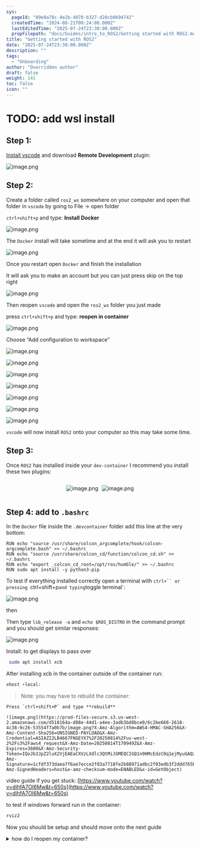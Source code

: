```yaml
---
sys:
  pageId: "89e0a78c-4e2b-4070-b327-d28cb0694742"
  createdTime: "2024-08-21T00:24:00.000Z"
  lastEditedTime: "2025-07-24T23:30:00.000Z"
  propFilepath: "docs/Guides/intro_to_ROS2/Getting started with ROS2.md"
title: "Getting started with ROS2"
date: "2025-07-24T23:30:00.000Z"
description: ""
tags:
  - "Onboarding"
author: "Overridden author"
draft: false
weight: 141
toc: false
icon: ""
---
```


# TODO: add wsl install

## Step 1:

[Install vscode](https://code.visualstudio.com/download) and download **Remote Development** plugin:

![image.png](https://prod-files-secure.s3.us-west-2.amazonaws.com/d518164a-d88e-44d1-a4ee-3adb3bd8bce0/efb52993-1881-4a40-b95e-6f020334f022/image.png?X-Amz-Algorithm=AWS4-HMAC-SHA256&X-Amz-Content-Sha256=UNSIGNED-PAYLOAD&X-Amz-Credential=ASIAZI2LB46636DPSINT%2F20250814%2Fus-west-2%2Fs3%2Faws4_request&X-Amz-Date=20250814T170940Z&X-Amz-Expires=3600&X-Amz-Security-Token=IQoJb3JpZ2luX2VjEAEaCXVzLXdlc3QtMiJIMEYCIQD2nXuiQbYp%2BZiE0Slwt1cFZQX6LRGinclvbAK6DakCOQIhAL%2BNLfuaEXXFPe%2F5k5YEc6WCYh%2B6cnZL7ZrI3%2FJtvr3XKv8DCEoQABoMNjM3NDIzMTgzODA1IgyQ%2B2bXnAla3Z4Ew5Iq3ANINZD08Vmyoe95UXq3J3BDP7KpT4TYMz8WBf4J50IphFir1auciKHjAGzeARtogWbwp6%2FP6LOEBijiCei72pyzgOjn3lXnxg%2BRQ5bU8tUEyIr3jRcqSRMn43%2Bjc8w99gJi4etb476y0Qkb0fTakElci4bsljn8gvVeWoadDfZowYT3uJrNfNlkQ7qqZAdb%2BxGmqTSYI%2FcGIy2o0N3L2zv5CjQLCkkrf7q8I6UdE3QWpqQ9w1XeT%2FMIBrwsRynLxTxgugtN8Rf9emYTGo2fcf4%2BiUxCakb3uRIgiuzLOBklLauanodc7FNTMC%2FAQmyLPwKDCE4x2OVIEq5Oz9hkYqgyoVjl00wdy4hX%2F%2F%2B1bkETypiyngb0mTdjOKv8HW0nkS9w59q373qGIvKAz5neMSInb%2FdiAaREYDD%2BSs6tH5sq0K2Y7lmZuE4SiAAPV%2BrM%2FbGvww%2F8jwaCHXMAozqcD77rMBu8eRxWGUIvb8dvxAjLc59vdaBbYxHRFK1pt%2FCS4k%2BkYs6m9k1Gnb1WGaTU8Lv0sRLJjDP0gU60Ucug3BclNyOhCLUNAe3AC6Uka2UvO6YR8%2FMwtvAhWh4ARDfr5HCeNd6TDfF5HxGTYDhXz5dxYgNZlqn8b4Dc0RFYVjD5nvjEBjqkAVMwKc49nm7U3RHxFVz0ibtEF%2FV7G2ir1TGnr6ngX2LgFmnwWU7WTuo0fdt9UmshXNPXE%2F4n29%2BBu0GlKudqWQ1uvK3H7gQUKDzD%2FIQFBqZ0OghiTMd5YAKDJMopcMzpDwjtHH6kSZucrPS0p3iijAST5DWhCQS3NFpjM8xO%2Fb62Gt%2BQsgIJTG3wzjwgQ%2BXFOyLv3nI8i0QY9O1ncUaaqP%2FzaZA3&X-Amz-Signature=b910f19eab90a779c30bc10a2dd2ec7976cc2ac6ff703e4714b4fc95be9f1d97&X-Amz-SignedHeaders=host&x-amz-checksum-mode=ENABLED&x-id=GetObject)

## Step 2:

Create a folder called `ros2_ws` somewhere on your computer and open that folder in `vscode` by going to File → open folder 

`ctrl+shift+p` and type: **Install Docker**

![image.png](https://prod-files-secure.s3.us-west-2.amazonaws.com/d518164a-d88e-44d1-a4ee-3adb3bd8bce0/2269dc0e-1cd5-47ff-bceb-c04ad9b2eab0/image.png?X-Amz-Algorithm=AWS4-HMAC-SHA256&X-Amz-Content-Sha256=UNSIGNED-PAYLOAD&X-Amz-Credential=ASIAZI2LB46636DPSINT%2F20250814%2Fus-west-2%2Fs3%2Faws4_request&X-Amz-Date=20250814T170939Z&X-Amz-Expires=3600&X-Amz-Security-Token=IQoJb3JpZ2luX2VjEAEaCXVzLXdlc3QtMiJIMEYCIQD2nXuiQbYp%2BZiE0Slwt1cFZQX6LRGinclvbAK6DakCOQIhAL%2BNLfuaEXXFPe%2F5k5YEc6WCYh%2B6cnZL7ZrI3%2FJtvr3XKv8DCEoQABoMNjM3NDIzMTgzODA1IgyQ%2B2bXnAla3Z4Ew5Iq3ANINZD08Vmyoe95UXq3J3BDP7KpT4TYMz8WBf4J50IphFir1auciKHjAGzeARtogWbwp6%2FP6LOEBijiCei72pyzgOjn3lXnxg%2BRQ5bU8tUEyIr3jRcqSRMn43%2Bjc8w99gJi4etb476y0Qkb0fTakElci4bsljn8gvVeWoadDfZowYT3uJrNfNlkQ7qqZAdb%2BxGmqTSYI%2FcGIy2o0N3L2zv5CjQLCkkrf7q8I6UdE3QWpqQ9w1XeT%2FMIBrwsRynLxTxgugtN8Rf9emYTGo2fcf4%2BiUxCakb3uRIgiuzLOBklLauanodc7FNTMC%2FAQmyLPwKDCE4x2OVIEq5Oz9hkYqgyoVjl00wdy4hX%2F%2F%2B1bkETypiyngb0mTdjOKv8HW0nkS9w59q373qGIvKAz5neMSInb%2FdiAaREYDD%2BSs6tH5sq0K2Y7lmZuE4SiAAPV%2BrM%2FbGvww%2F8jwaCHXMAozqcD77rMBu8eRxWGUIvb8dvxAjLc59vdaBbYxHRFK1pt%2FCS4k%2BkYs6m9k1Gnb1WGaTU8Lv0sRLJjDP0gU60Ucug3BclNyOhCLUNAe3AC6Uka2UvO6YR8%2FMwtvAhWh4ARDfr5HCeNd6TDfF5HxGTYDhXz5dxYgNZlqn8b4Dc0RFYVjD5nvjEBjqkAVMwKc49nm7U3RHxFVz0ibtEF%2FV7G2ir1TGnr6ngX2LgFmnwWU7WTuo0fdt9UmshXNPXE%2F4n29%2BBu0GlKudqWQ1uvK3H7gQUKDzD%2FIQFBqZ0OghiTMd5YAKDJMopcMzpDwjtHH6kSZucrPS0p3iijAST5DWhCQS3NFpjM8xO%2Fb62Gt%2BQsgIJTG3wzjwgQ%2BXFOyLv3nI8i0QY9O1ncUaaqP%2FzaZA3&X-Amz-Signature=4077bbbf7fca1cf475270a5aa33afc8e9a4e98b69f691601afadff767ff6d4c0&X-Amz-SignedHeaders=host&x-amz-checksum-mode=ENABLED&x-id=GetObject)

The `Docker` install will take sometime and at the end it will ask you to restart

![image.png](https://prod-files-secure.s3.us-west-2.amazonaws.com/d518164a-d88e-44d1-a4ee-3adb3bd8bce0/ed233f78-be33-4b1f-b89c-9c346c0e961e/image.png?X-Amz-Algorithm=AWS4-HMAC-SHA256&X-Amz-Content-Sha256=UNSIGNED-PAYLOAD&X-Amz-Credential=ASIAZI2LB46636DPSINT%2F20250814%2Fus-west-2%2Fs3%2Faws4_request&X-Amz-Date=20250814T170939Z&X-Amz-Expires=3600&X-Amz-Security-Token=IQoJb3JpZ2luX2VjEAEaCXVzLXdlc3QtMiJIMEYCIQD2nXuiQbYp%2BZiE0Slwt1cFZQX6LRGinclvbAK6DakCOQIhAL%2BNLfuaEXXFPe%2F5k5YEc6WCYh%2B6cnZL7ZrI3%2FJtvr3XKv8DCEoQABoMNjM3NDIzMTgzODA1IgyQ%2B2bXnAla3Z4Ew5Iq3ANINZD08Vmyoe95UXq3J3BDP7KpT4TYMz8WBf4J50IphFir1auciKHjAGzeARtogWbwp6%2FP6LOEBijiCei72pyzgOjn3lXnxg%2BRQ5bU8tUEyIr3jRcqSRMn43%2Bjc8w99gJi4etb476y0Qkb0fTakElci4bsljn8gvVeWoadDfZowYT3uJrNfNlkQ7qqZAdb%2BxGmqTSYI%2FcGIy2o0N3L2zv5CjQLCkkrf7q8I6UdE3QWpqQ9w1XeT%2FMIBrwsRynLxTxgugtN8Rf9emYTGo2fcf4%2BiUxCakb3uRIgiuzLOBklLauanodc7FNTMC%2FAQmyLPwKDCE4x2OVIEq5Oz9hkYqgyoVjl00wdy4hX%2F%2F%2B1bkETypiyngb0mTdjOKv8HW0nkS9w59q373qGIvKAz5neMSInb%2FdiAaREYDD%2BSs6tH5sq0K2Y7lmZuE4SiAAPV%2BrM%2FbGvww%2F8jwaCHXMAozqcD77rMBu8eRxWGUIvb8dvxAjLc59vdaBbYxHRFK1pt%2FCS4k%2BkYs6m9k1Gnb1WGaTU8Lv0sRLJjDP0gU60Ucug3BclNyOhCLUNAe3AC6Uka2UvO6YR8%2FMwtvAhWh4ARDfr5HCeNd6TDfF5HxGTYDhXz5dxYgNZlqn8b4Dc0RFYVjD5nvjEBjqkAVMwKc49nm7U3RHxFVz0ibtEF%2FV7G2ir1TGnr6ngX2LgFmnwWU7WTuo0fdt9UmshXNPXE%2F4n29%2BBu0GlKudqWQ1uvK3H7gQUKDzD%2FIQFBqZ0OghiTMd5YAKDJMopcMzpDwjtHH6kSZucrPS0p3iijAST5DWhCQS3NFpjM8xO%2Fb62Gt%2BQsgIJTG3wzjwgQ%2BXFOyLv3nI8i0QY9O1ncUaaqP%2FzaZA3&X-Amz-Signature=a42c0af56fa3a3de429113fcaf170b8cd3e7f2511f5ab5cf6441137d5a05de36&X-Amz-SignedHeaders=host&x-amz-checksum-mode=ENABLED&x-id=GetObject)

Once you restart open `Docker` and finish the installation

It will ask you to make an account but you can just press skip on the top right

![image.png](https://prod-files-secure.s3.us-west-2.amazonaws.com/d518164a-d88e-44d1-a4ee-3adb3bd8bce0/21010ad9-1659-4fd9-9f59-9932a09b2a3d/image.png?X-Amz-Algorithm=AWS4-HMAC-SHA256&X-Amz-Content-Sha256=UNSIGNED-PAYLOAD&X-Amz-Credential=ASIAZI2LB46636DPSINT%2F20250814%2Fus-west-2%2Fs3%2Faws4_request&X-Amz-Date=20250814T170940Z&X-Amz-Expires=3600&X-Amz-Security-Token=IQoJb3JpZ2luX2VjEAEaCXVzLXdlc3QtMiJIMEYCIQD2nXuiQbYp%2BZiE0Slwt1cFZQX6LRGinclvbAK6DakCOQIhAL%2BNLfuaEXXFPe%2F5k5YEc6WCYh%2B6cnZL7ZrI3%2FJtvr3XKv8DCEoQABoMNjM3NDIzMTgzODA1IgyQ%2B2bXnAla3Z4Ew5Iq3ANINZD08Vmyoe95UXq3J3BDP7KpT4TYMz8WBf4J50IphFir1auciKHjAGzeARtogWbwp6%2FP6LOEBijiCei72pyzgOjn3lXnxg%2BRQ5bU8tUEyIr3jRcqSRMn43%2Bjc8w99gJi4etb476y0Qkb0fTakElci4bsljn8gvVeWoadDfZowYT3uJrNfNlkQ7qqZAdb%2BxGmqTSYI%2FcGIy2o0N3L2zv5CjQLCkkrf7q8I6UdE3QWpqQ9w1XeT%2FMIBrwsRynLxTxgugtN8Rf9emYTGo2fcf4%2BiUxCakb3uRIgiuzLOBklLauanodc7FNTMC%2FAQmyLPwKDCE4x2OVIEq5Oz9hkYqgyoVjl00wdy4hX%2F%2F%2B1bkETypiyngb0mTdjOKv8HW0nkS9w59q373qGIvKAz5neMSInb%2FdiAaREYDD%2BSs6tH5sq0K2Y7lmZuE4SiAAPV%2BrM%2FbGvww%2F8jwaCHXMAozqcD77rMBu8eRxWGUIvb8dvxAjLc59vdaBbYxHRFK1pt%2FCS4k%2BkYs6m9k1Gnb1WGaTU8Lv0sRLJjDP0gU60Ucug3BclNyOhCLUNAe3AC6Uka2UvO6YR8%2FMwtvAhWh4ARDfr5HCeNd6TDfF5HxGTYDhXz5dxYgNZlqn8b4Dc0RFYVjD5nvjEBjqkAVMwKc49nm7U3RHxFVz0ibtEF%2FV7G2ir1TGnr6ngX2LgFmnwWU7WTuo0fdt9UmshXNPXE%2F4n29%2BBu0GlKudqWQ1uvK3H7gQUKDzD%2FIQFBqZ0OghiTMd5YAKDJMopcMzpDwjtHH6kSZucrPS0p3iijAST5DWhCQS3NFpjM8xO%2Fb62Gt%2BQsgIJTG3wzjwgQ%2BXFOyLv3nI8i0QY9O1ncUaaqP%2FzaZA3&X-Amz-Signature=0e1e9b22e3afc228b139de538728747b91408e9048c670948f51f3e22eeb4f1a&X-Amz-SignedHeaders=host&x-amz-checksum-mode=ENABLED&x-id=GetObject)

Then reopen `vscode` and open the `ros2_ws` folder you just made

press `ctrl+shift+p` and type: **reopen in container**

![image.png](https://prod-files-secure.s3.us-west-2.amazonaws.com/d518164a-d88e-44d1-a4ee-3adb3bd8bce0/4e93b8c2-41ad-488c-8095-c74205196118/image.png?X-Amz-Algorithm=AWS4-HMAC-SHA256&X-Amz-Content-Sha256=UNSIGNED-PAYLOAD&X-Amz-Credential=ASIAZI2LB46636DPSINT%2F20250814%2Fus-west-2%2Fs3%2Faws4_request&X-Amz-Date=20250814T170939Z&X-Amz-Expires=3600&X-Amz-Security-Token=IQoJb3JpZ2luX2VjEAEaCXVzLXdlc3QtMiJIMEYCIQD2nXuiQbYp%2BZiE0Slwt1cFZQX6LRGinclvbAK6DakCOQIhAL%2BNLfuaEXXFPe%2F5k5YEc6WCYh%2B6cnZL7ZrI3%2FJtvr3XKv8DCEoQABoMNjM3NDIzMTgzODA1IgyQ%2B2bXnAla3Z4Ew5Iq3ANINZD08Vmyoe95UXq3J3BDP7KpT4TYMz8WBf4J50IphFir1auciKHjAGzeARtogWbwp6%2FP6LOEBijiCei72pyzgOjn3lXnxg%2BRQ5bU8tUEyIr3jRcqSRMn43%2Bjc8w99gJi4etb476y0Qkb0fTakElci4bsljn8gvVeWoadDfZowYT3uJrNfNlkQ7qqZAdb%2BxGmqTSYI%2FcGIy2o0N3L2zv5CjQLCkkrf7q8I6UdE3QWpqQ9w1XeT%2FMIBrwsRynLxTxgugtN8Rf9emYTGo2fcf4%2BiUxCakb3uRIgiuzLOBklLauanodc7FNTMC%2FAQmyLPwKDCE4x2OVIEq5Oz9hkYqgyoVjl00wdy4hX%2F%2F%2B1bkETypiyngb0mTdjOKv8HW0nkS9w59q373qGIvKAz5neMSInb%2FdiAaREYDD%2BSs6tH5sq0K2Y7lmZuE4SiAAPV%2BrM%2FbGvww%2F8jwaCHXMAozqcD77rMBu8eRxWGUIvb8dvxAjLc59vdaBbYxHRFK1pt%2FCS4k%2BkYs6m9k1Gnb1WGaTU8Lv0sRLJjDP0gU60Ucug3BclNyOhCLUNAe3AC6Uka2UvO6YR8%2FMwtvAhWh4ARDfr5HCeNd6TDfF5HxGTYDhXz5dxYgNZlqn8b4Dc0RFYVjD5nvjEBjqkAVMwKc49nm7U3RHxFVz0ibtEF%2FV7G2ir1TGnr6ngX2LgFmnwWU7WTuo0fdt9UmshXNPXE%2F4n29%2BBu0GlKudqWQ1uvK3H7gQUKDzD%2FIQFBqZ0OghiTMd5YAKDJMopcMzpDwjtHH6kSZucrPS0p3iijAST5DWhCQS3NFpjM8xO%2Fb62Gt%2BQsgIJTG3wzjwgQ%2BXFOyLv3nI8i0QY9O1ncUaaqP%2FzaZA3&X-Amz-Signature=b0c51809c499ad057002dc20aef9ddc73afe8980e1c9e0cad6b82295702c2f76&X-Amz-SignedHeaders=host&x-amz-checksum-mode=ENABLED&x-id=GetObject)

Choose “Add configuration to workspace”

![image.png](https://prod-files-secure.s3.us-west-2.amazonaws.com/d518164a-d88e-44d1-a4ee-3adb3bd8bce0/9560b282-5060-4989-ba37-97e7b2c22476/image.png?X-Amz-Algorithm=AWS4-HMAC-SHA256&X-Amz-Content-Sha256=UNSIGNED-PAYLOAD&X-Amz-Credential=ASIAZI2LB46636DPSINT%2F20250814%2Fus-west-2%2Fs3%2Faws4_request&X-Amz-Date=20250814T170940Z&X-Amz-Expires=3600&X-Amz-Security-Token=IQoJb3JpZ2luX2VjEAEaCXVzLXdlc3QtMiJIMEYCIQD2nXuiQbYp%2BZiE0Slwt1cFZQX6LRGinclvbAK6DakCOQIhAL%2BNLfuaEXXFPe%2F5k5YEc6WCYh%2B6cnZL7ZrI3%2FJtvr3XKv8DCEoQABoMNjM3NDIzMTgzODA1IgyQ%2B2bXnAla3Z4Ew5Iq3ANINZD08Vmyoe95UXq3J3BDP7KpT4TYMz8WBf4J50IphFir1auciKHjAGzeARtogWbwp6%2FP6LOEBijiCei72pyzgOjn3lXnxg%2BRQ5bU8tUEyIr3jRcqSRMn43%2Bjc8w99gJi4etb476y0Qkb0fTakElci4bsljn8gvVeWoadDfZowYT3uJrNfNlkQ7qqZAdb%2BxGmqTSYI%2FcGIy2o0N3L2zv5CjQLCkkrf7q8I6UdE3QWpqQ9w1XeT%2FMIBrwsRynLxTxgugtN8Rf9emYTGo2fcf4%2BiUxCakb3uRIgiuzLOBklLauanodc7FNTMC%2FAQmyLPwKDCE4x2OVIEq5Oz9hkYqgyoVjl00wdy4hX%2F%2F%2B1bkETypiyngb0mTdjOKv8HW0nkS9w59q373qGIvKAz5neMSInb%2FdiAaREYDD%2BSs6tH5sq0K2Y7lmZuE4SiAAPV%2BrM%2FbGvww%2F8jwaCHXMAozqcD77rMBu8eRxWGUIvb8dvxAjLc59vdaBbYxHRFK1pt%2FCS4k%2BkYs6m9k1Gnb1WGaTU8Lv0sRLJjDP0gU60Ucug3BclNyOhCLUNAe3AC6Uka2UvO6YR8%2FMwtvAhWh4ARDfr5HCeNd6TDfF5HxGTYDhXz5dxYgNZlqn8b4Dc0RFYVjD5nvjEBjqkAVMwKc49nm7U3RHxFVz0ibtEF%2FV7G2ir1TGnr6ngX2LgFmnwWU7WTuo0fdt9UmshXNPXE%2F4n29%2BBu0GlKudqWQ1uvK3H7gQUKDzD%2FIQFBqZ0OghiTMd5YAKDJMopcMzpDwjtHH6kSZucrPS0p3iijAST5DWhCQS3NFpjM8xO%2Fb62Gt%2BQsgIJTG3wzjwgQ%2BXFOyLv3nI8i0QY9O1ncUaaqP%2FzaZA3&X-Amz-Signature=09a2c3c51a0aa5c6ad4cd25334c2edb507c5d20d420913f98bb432384febfb2c&X-Amz-SignedHeaders=host&x-amz-checksum-mode=ENABLED&x-id=GetObject)

![image.png](https://prod-files-secure.s3.us-west-2.amazonaws.com/d518164a-d88e-44d1-a4ee-3adb3bd8bce0/2ee63f81-886b-48e8-a553-dc6e5eac99e4/image.png?X-Amz-Algorithm=AWS4-HMAC-SHA256&X-Amz-Content-Sha256=UNSIGNED-PAYLOAD&X-Amz-Credential=ASIAZI2LB46636DPSINT%2F20250814%2Fus-west-2%2Fs3%2Faws4_request&X-Amz-Date=20250814T170940Z&X-Amz-Expires=3600&X-Amz-Security-Token=IQoJb3JpZ2luX2VjEAEaCXVzLXdlc3QtMiJIMEYCIQD2nXuiQbYp%2BZiE0Slwt1cFZQX6LRGinclvbAK6DakCOQIhAL%2BNLfuaEXXFPe%2F5k5YEc6WCYh%2B6cnZL7ZrI3%2FJtvr3XKv8DCEoQABoMNjM3NDIzMTgzODA1IgyQ%2B2bXnAla3Z4Ew5Iq3ANINZD08Vmyoe95UXq3J3BDP7KpT4TYMz8WBf4J50IphFir1auciKHjAGzeARtogWbwp6%2FP6LOEBijiCei72pyzgOjn3lXnxg%2BRQ5bU8tUEyIr3jRcqSRMn43%2Bjc8w99gJi4etb476y0Qkb0fTakElci4bsljn8gvVeWoadDfZowYT3uJrNfNlkQ7qqZAdb%2BxGmqTSYI%2FcGIy2o0N3L2zv5CjQLCkkrf7q8I6UdE3QWpqQ9w1XeT%2FMIBrwsRynLxTxgugtN8Rf9emYTGo2fcf4%2BiUxCakb3uRIgiuzLOBklLauanodc7FNTMC%2FAQmyLPwKDCE4x2OVIEq5Oz9hkYqgyoVjl00wdy4hX%2F%2F%2B1bkETypiyngb0mTdjOKv8HW0nkS9w59q373qGIvKAz5neMSInb%2FdiAaREYDD%2BSs6tH5sq0K2Y7lmZuE4SiAAPV%2BrM%2FbGvww%2F8jwaCHXMAozqcD77rMBu8eRxWGUIvb8dvxAjLc59vdaBbYxHRFK1pt%2FCS4k%2BkYs6m9k1Gnb1WGaTU8Lv0sRLJjDP0gU60Ucug3BclNyOhCLUNAe3AC6Uka2UvO6YR8%2FMwtvAhWh4ARDfr5HCeNd6TDfF5HxGTYDhXz5dxYgNZlqn8b4Dc0RFYVjD5nvjEBjqkAVMwKc49nm7U3RHxFVz0ibtEF%2FV7G2ir1TGnr6ngX2LgFmnwWU7WTuo0fdt9UmshXNPXE%2F4n29%2BBu0GlKudqWQ1uvK3H7gQUKDzD%2FIQFBqZ0OghiTMd5YAKDJMopcMzpDwjtHH6kSZucrPS0p3iijAST5DWhCQS3NFpjM8xO%2Fb62Gt%2BQsgIJTG3wzjwgQ%2BXFOyLv3nI8i0QY9O1ncUaaqP%2FzaZA3&X-Amz-Signature=4967fc30460d764d35489643641002d108cc6f539b59a3b6a3b71a59ecd439d1&X-Amz-SignedHeaders=host&x-amz-checksum-mode=ENABLED&x-id=GetObject)

![image.png](https://prod-files-secure.s3.us-west-2.amazonaws.com/d518164a-d88e-44d1-a4ee-3adb3bd8bce0/e0fd626c-c8b6-4b2c-95d1-fa4c26514504/image.png?X-Amz-Algorithm=AWS4-HMAC-SHA256&X-Amz-Content-Sha256=UNSIGNED-PAYLOAD&X-Amz-Credential=ASIAZI2LB46636DPSINT%2F20250814%2Fus-west-2%2Fs3%2Faws4_request&X-Amz-Date=20250814T170940Z&X-Amz-Expires=3600&X-Amz-Security-Token=IQoJb3JpZ2luX2VjEAEaCXVzLXdlc3QtMiJIMEYCIQD2nXuiQbYp%2BZiE0Slwt1cFZQX6LRGinclvbAK6DakCOQIhAL%2BNLfuaEXXFPe%2F5k5YEc6WCYh%2B6cnZL7ZrI3%2FJtvr3XKv8DCEoQABoMNjM3NDIzMTgzODA1IgyQ%2B2bXnAla3Z4Ew5Iq3ANINZD08Vmyoe95UXq3J3BDP7KpT4TYMz8WBf4J50IphFir1auciKHjAGzeARtogWbwp6%2FP6LOEBijiCei72pyzgOjn3lXnxg%2BRQ5bU8tUEyIr3jRcqSRMn43%2Bjc8w99gJi4etb476y0Qkb0fTakElci4bsljn8gvVeWoadDfZowYT3uJrNfNlkQ7qqZAdb%2BxGmqTSYI%2FcGIy2o0N3L2zv5CjQLCkkrf7q8I6UdE3QWpqQ9w1XeT%2FMIBrwsRynLxTxgugtN8Rf9emYTGo2fcf4%2BiUxCakb3uRIgiuzLOBklLauanodc7FNTMC%2FAQmyLPwKDCE4x2OVIEq5Oz9hkYqgyoVjl00wdy4hX%2F%2F%2B1bkETypiyngb0mTdjOKv8HW0nkS9w59q373qGIvKAz5neMSInb%2FdiAaREYDD%2BSs6tH5sq0K2Y7lmZuE4SiAAPV%2BrM%2FbGvww%2F8jwaCHXMAozqcD77rMBu8eRxWGUIvb8dvxAjLc59vdaBbYxHRFK1pt%2FCS4k%2BkYs6m9k1Gnb1WGaTU8Lv0sRLJjDP0gU60Ucug3BclNyOhCLUNAe3AC6Uka2UvO6YR8%2FMwtvAhWh4ARDfr5HCeNd6TDfF5HxGTYDhXz5dxYgNZlqn8b4Dc0RFYVjD5nvjEBjqkAVMwKc49nm7U3RHxFVz0ibtEF%2FV7G2ir1TGnr6ngX2LgFmnwWU7WTuo0fdt9UmshXNPXE%2F4n29%2BBu0GlKudqWQ1uvK3H7gQUKDzD%2FIQFBqZ0OghiTMd5YAKDJMopcMzpDwjtHH6kSZucrPS0p3iijAST5DWhCQS3NFpjM8xO%2Fb62Gt%2BQsgIJTG3wzjwgQ%2BXFOyLv3nI8i0QY9O1ncUaaqP%2FzaZA3&X-Amz-Signature=b48208f1f774bd9079f64edd225b25c6f363f5201a53d02b3564a3f305d95fa9&X-Amz-SignedHeaders=host&x-amz-checksum-mode=ENABLED&x-id=GetObject)

![image.png](https://prod-files-secure.s3.us-west-2.amazonaws.com/d518164a-d88e-44d1-a4ee-3adb3bd8bce0/a2e13f50-d2ab-4719-a4c2-7ced634bfc9d/image.png?X-Amz-Algorithm=AWS4-HMAC-SHA256&X-Amz-Content-Sha256=UNSIGNED-PAYLOAD&X-Amz-Credential=ASIAZI2LB46636DPSINT%2F20250814%2Fus-west-2%2Fs3%2Faws4_request&X-Amz-Date=20250814T170940Z&X-Amz-Expires=3600&X-Amz-Security-Token=IQoJb3JpZ2luX2VjEAEaCXVzLXdlc3QtMiJIMEYCIQD2nXuiQbYp%2BZiE0Slwt1cFZQX6LRGinclvbAK6DakCOQIhAL%2BNLfuaEXXFPe%2F5k5YEc6WCYh%2B6cnZL7ZrI3%2FJtvr3XKv8DCEoQABoMNjM3NDIzMTgzODA1IgyQ%2B2bXnAla3Z4Ew5Iq3ANINZD08Vmyoe95UXq3J3BDP7KpT4TYMz8WBf4J50IphFir1auciKHjAGzeARtogWbwp6%2FP6LOEBijiCei72pyzgOjn3lXnxg%2BRQ5bU8tUEyIr3jRcqSRMn43%2Bjc8w99gJi4etb476y0Qkb0fTakElci4bsljn8gvVeWoadDfZowYT3uJrNfNlkQ7qqZAdb%2BxGmqTSYI%2FcGIy2o0N3L2zv5CjQLCkkrf7q8I6UdE3QWpqQ9w1XeT%2FMIBrwsRynLxTxgugtN8Rf9emYTGo2fcf4%2BiUxCakb3uRIgiuzLOBklLauanodc7FNTMC%2FAQmyLPwKDCE4x2OVIEq5Oz9hkYqgyoVjl00wdy4hX%2F%2F%2B1bkETypiyngb0mTdjOKv8HW0nkS9w59q373qGIvKAz5neMSInb%2FdiAaREYDD%2BSs6tH5sq0K2Y7lmZuE4SiAAPV%2BrM%2FbGvww%2F8jwaCHXMAozqcD77rMBu8eRxWGUIvb8dvxAjLc59vdaBbYxHRFK1pt%2FCS4k%2BkYs6m9k1Gnb1WGaTU8Lv0sRLJjDP0gU60Ucug3BclNyOhCLUNAe3AC6Uka2UvO6YR8%2FMwtvAhWh4ARDfr5HCeNd6TDfF5HxGTYDhXz5dxYgNZlqn8b4Dc0RFYVjD5nvjEBjqkAVMwKc49nm7U3RHxFVz0ibtEF%2FV7G2ir1TGnr6ngX2LgFmnwWU7WTuo0fdt9UmshXNPXE%2F4n29%2BBu0GlKudqWQ1uvK3H7gQUKDzD%2FIQFBqZ0OghiTMd5YAKDJMopcMzpDwjtHH6kSZucrPS0p3iijAST5DWhCQS3NFpjM8xO%2Fb62Gt%2BQsgIJTG3wzjwgQ%2BXFOyLv3nI8i0QY9O1ncUaaqP%2FzaZA3&X-Amz-Signature=2d6fee5a3b25459061400912066a56c2cde836a3703d678d2c9dfbcecf647abc&X-Amz-SignedHeaders=host&x-amz-checksum-mode=ENABLED&x-id=GetObject)

![image.png](https://prod-files-secure.s3.us-west-2.amazonaws.com/d518164a-d88e-44d1-a4ee-3adb3bd8bce0/6cc478ad-aaba-4bf7-9fcc-403277ab896c/image.png?X-Amz-Algorithm=AWS4-HMAC-SHA256&X-Amz-Content-Sha256=UNSIGNED-PAYLOAD&X-Amz-Credential=ASIAZI2LB46636DPSINT%2F20250814%2Fus-west-2%2Fs3%2Faws4_request&X-Amz-Date=20250814T170940Z&X-Amz-Expires=3600&X-Amz-Security-Token=IQoJb3JpZ2luX2VjEAEaCXVzLXdlc3QtMiJIMEYCIQD2nXuiQbYp%2BZiE0Slwt1cFZQX6LRGinclvbAK6DakCOQIhAL%2BNLfuaEXXFPe%2F5k5YEc6WCYh%2B6cnZL7ZrI3%2FJtvr3XKv8DCEoQABoMNjM3NDIzMTgzODA1IgyQ%2B2bXnAla3Z4Ew5Iq3ANINZD08Vmyoe95UXq3J3BDP7KpT4TYMz8WBf4J50IphFir1auciKHjAGzeARtogWbwp6%2FP6LOEBijiCei72pyzgOjn3lXnxg%2BRQ5bU8tUEyIr3jRcqSRMn43%2Bjc8w99gJi4etb476y0Qkb0fTakElci4bsljn8gvVeWoadDfZowYT3uJrNfNlkQ7qqZAdb%2BxGmqTSYI%2FcGIy2o0N3L2zv5CjQLCkkrf7q8I6UdE3QWpqQ9w1XeT%2FMIBrwsRynLxTxgugtN8Rf9emYTGo2fcf4%2BiUxCakb3uRIgiuzLOBklLauanodc7FNTMC%2FAQmyLPwKDCE4x2OVIEq5Oz9hkYqgyoVjl00wdy4hX%2F%2F%2B1bkETypiyngb0mTdjOKv8HW0nkS9w59q373qGIvKAz5neMSInb%2FdiAaREYDD%2BSs6tH5sq0K2Y7lmZuE4SiAAPV%2BrM%2FbGvww%2F8jwaCHXMAozqcD77rMBu8eRxWGUIvb8dvxAjLc59vdaBbYxHRFK1pt%2FCS4k%2BkYs6m9k1Gnb1WGaTU8Lv0sRLJjDP0gU60Ucug3BclNyOhCLUNAe3AC6Uka2UvO6YR8%2FMwtvAhWh4ARDfr5HCeNd6TDfF5HxGTYDhXz5dxYgNZlqn8b4Dc0RFYVjD5nvjEBjqkAVMwKc49nm7U3RHxFVz0ibtEF%2FV7G2ir1TGnr6ngX2LgFmnwWU7WTuo0fdt9UmshXNPXE%2F4n29%2BBu0GlKudqWQ1uvK3H7gQUKDzD%2FIQFBqZ0OghiTMd5YAKDJMopcMzpDwjtHH6kSZucrPS0p3iijAST5DWhCQS3NFpjM8xO%2Fb62Gt%2BQsgIJTG3wzjwgQ%2BXFOyLv3nI8i0QY9O1ncUaaqP%2FzaZA3&X-Amz-Signature=48caff7cc81cc1606641ab5f9c14921c8d4198b9c4b480c809380ea03869bdc0&X-Amz-SignedHeaders=host&x-amz-checksum-mode=ENABLED&x-id=GetObject)

![image.png](https://prod-files-secure.s3.us-west-2.amazonaws.com/d518164a-d88e-44d1-a4ee-3adb3bd8bce0/53255b28-f75e-430f-b9e3-c0ac8577e42b/image.png?X-Amz-Algorithm=AWS4-HMAC-SHA256&X-Amz-Content-Sha256=UNSIGNED-PAYLOAD&X-Amz-Credential=ASIAZI2LB46636DPSINT%2F20250814%2Fus-west-2%2Fs3%2Faws4_request&X-Amz-Date=20250814T170939Z&X-Amz-Expires=3600&X-Amz-Security-Token=IQoJb3JpZ2luX2VjEAEaCXVzLXdlc3QtMiJIMEYCIQD2nXuiQbYp%2BZiE0Slwt1cFZQX6LRGinclvbAK6DakCOQIhAL%2BNLfuaEXXFPe%2F5k5YEc6WCYh%2B6cnZL7ZrI3%2FJtvr3XKv8DCEoQABoMNjM3NDIzMTgzODA1IgyQ%2B2bXnAla3Z4Ew5Iq3ANINZD08Vmyoe95UXq3J3BDP7KpT4TYMz8WBf4J50IphFir1auciKHjAGzeARtogWbwp6%2FP6LOEBijiCei72pyzgOjn3lXnxg%2BRQ5bU8tUEyIr3jRcqSRMn43%2Bjc8w99gJi4etb476y0Qkb0fTakElci4bsljn8gvVeWoadDfZowYT3uJrNfNlkQ7qqZAdb%2BxGmqTSYI%2FcGIy2o0N3L2zv5CjQLCkkrf7q8I6UdE3QWpqQ9w1XeT%2FMIBrwsRynLxTxgugtN8Rf9emYTGo2fcf4%2BiUxCakb3uRIgiuzLOBklLauanodc7FNTMC%2FAQmyLPwKDCE4x2OVIEq5Oz9hkYqgyoVjl00wdy4hX%2F%2F%2B1bkETypiyngb0mTdjOKv8HW0nkS9w59q373qGIvKAz5neMSInb%2FdiAaREYDD%2BSs6tH5sq0K2Y7lmZuE4SiAAPV%2BrM%2FbGvww%2F8jwaCHXMAozqcD77rMBu8eRxWGUIvb8dvxAjLc59vdaBbYxHRFK1pt%2FCS4k%2BkYs6m9k1Gnb1WGaTU8Lv0sRLJjDP0gU60Ucug3BclNyOhCLUNAe3AC6Uka2UvO6YR8%2FMwtvAhWh4ARDfr5HCeNd6TDfF5HxGTYDhXz5dxYgNZlqn8b4Dc0RFYVjD5nvjEBjqkAVMwKc49nm7U3RHxFVz0ibtEF%2FV7G2ir1TGnr6ngX2LgFmnwWU7WTuo0fdt9UmshXNPXE%2F4n29%2BBu0GlKudqWQ1uvK3H7gQUKDzD%2FIQFBqZ0OghiTMd5YAKDJMopcMzpDwjtHH6kSZucrPS0p3iijAST5DWhCQS3NFpjM8xO%2Fb62Gt%2BQsgIJTG3wzjwgQ%2BXFOyLv3nI8i0QY9O1ncUaaqP%2FzaZA3&X-Amz-Signature=1de7b0a6c1fa19fd29cdd9a10e199e7b8cdb5d53e92fdc7d5dce72648f747729&X-Amz-SignedHeaders=host&x-amz-checksum-mode=ENABLED&x-id=GetObject)

![image.png](https://prod-files-secure.s3.us-west-2.amazonaws.com/d518164a-d88e-44d1-a4ee-3adb3bd8bce0/7c562767-5af9-4ffb-97d1-327bcdf4ee00/image.png?X-Amz-Algorithm=AWS4-HMAC-SHA256&X-Amz-Content-Sha256=UNSIGNED-PAYLOAD&X-Amz-Credential=ASIAZI2LB46636DPSINT%2F20250814%2Fus-west-2%2Fs3%2Faws4_request&X-Amz-Date=20250814T170940Z&X-Amz-Expires=3600&X-Amz-Security-Token=IQoJb3JpZ2luX2VjEAEaCXVzLXdlc3QtMiJIMEYCIQD2nXuiQbYp%2BZiE0Slwt1cFZQX6LRGinclvbAK6DakCOQIhAL%2BNLfuaEXXFPe%2F5k5YEc6WCYh%2B6cnZL7ZrI3%2FJtvr3XKv8DCEoQABoMNjM3NDIzMTgzODA1IgyQ%2B2bXnAla3Z4Ew5Iq3ANINZD08Vmyoe95UXq3J3BDP7KpT4TYMz8WBf4J50IphFir1auciKHjAGzeARtogWbwp6%2FP6LOEBijiCei72pyzgOjn3lXnxg%2BRQ5bU8tUEyIr3jRcqSRMn43%2Bjc8w99gJi4etb476y0Qkb0fTakElci4bsljn8gvVeWoadDfZowYT3uJrNfNlkQ7qqZAdb%2BxGmqTSYI%2FcGIy2o0N3L2zv5CjQLCkkrf7q8I6UdE3QWpqQ9w1XeT%2FMIBrwsRynLxTxgugtN8Rf9emYTGo2fcf4%2BiUxCakb3uRIgiuzLOBklLauanodc7FNTMC%2FAQmyLPwKDCE4x2OVIEq5Oz9hkYqgyoVjl00wdy4hX%2F%2F%2B1bkETypiyngb0mTdjOKv8HW0nkS9w59q373qGIvKAz5neMSInb%2FdiAaREYDD%2BSs6tH5sq0K2Y7lmZuE4SiAAPV%2BrM%2FbGvww%2F8jwaCHXMAozqcD77rMBu8eRxWGUIvb8dvxAjLc59vdaBbYxHRFK1pt%2FCS4k%2BkYs6m9k1Gnb1WGaTU8Lv0sRLJjDP0gU60Ucug3BclNyOhCLUNAe3AC6Uka2UvO6YR8%2FMwtvAhWh4ARDfr5HCeNd6TDfF5HxGTYDhXz5dxYgNZlqn8b4Dc0RFYVjD5nvjEBjqkAVMwKc49nm7U3RHxFVz0ibtEF%2FV7G2ir1TGnr6ngX2LgFmnwWU7WTuo0fdt9UmshXNPXE%2F4n29%2BBu0GlKudqWQ1uvK3H7gQUKDzD%2FIQFBqZ0OghiTMd5YAKDJMopcMzpDwjtHH6kSZucrPS0p3iijAST5DWhCQS3NFpjM8xO%2Fb62Gt%2BQsgIJTG3wzjwgQ%2BXFOyLv3nI8i0QY9O1ncUaaqP%2FzaZA3&X-Amz-Signature=3c99747712222629a3da422b3da40356d5813097e0bbacaf1ff30b78b6fcfc07&X-Amz-SignedHeaders=host&x-amz-checksum-mode=ENABLED&x-id=GetObject)

`vscode` will now install `ROS2` onto your computer so this may take some time.

## Step 3:

Once `ROS2` has installed inside your `dev-container` I recommend you install these two plugins:

<div style="display: flex;flex-direction: row; column-gap:10px; max-width: 630px;justify-content: center;">
<div>

![image.png](https://prod-files-secure.s3.us-west-2.amazonaws.com/d518164a-d88e-44d1-a4ee-3adb3bd8bce0/3fc3d550-5a54-4ba1-ba6b-faa01cdb7369/image.png?X-Amz-Algorithm=AWS4-HMAC-SHA256&X-Amz-Content-Sha256=UNSIGNED-PAYLOAD&X-Amz-Credential=ASIAZI2LB466QLQ7OQEN%2F20250814%2Fus-west-2%2Fs3%2Faws4_request&X-Amz-Date=20250814T170948Z&X-Amz-Expires=3600&X-Amz-Security-Token=IQoJb3JpZ2luX2VjEAEaCXVzLXdlc3QtMiJHMEUCIQDAolfe9wnTFIoC%2FsQbibOGfIw%2FezrBU%2FKZVsWg1xzBngIgWDGvUfXXbxoZtnq9ZdQbSn8PIXlK%2FApiYwg%2FJcJA0nMq%2FwMIShAAGgw2Mzc0MjMxODM4MDUiDDejpeFWZNkibxgwKSrcAyGP7XZrQfHMzGXLt%2BvR8uoOpS9Da8QjaK%2B21zVdGmTndFfQyeyTd%2F%2FgGxZGtHtWnSbik8xicm17T%2F3GC0nSaOXS2dEeFtQKZWIT2L1GiGCAVKKkuTFJ2c9hvc%2BL64B6jtnxYyLgJCL9bNPCcrNfEn6mjouqayqrgon78QI1vtztan2fl6XZTph4w6g8UEd7LqawKMYq0itqjzl%2BM47BpuRdMd%2FTf4RcFAVKCEudF%2B0x%2FTUA%2FAhNDTesm6YeZbYivBHynb7ska6YP%2FwAk43IAnd84xdkKuTPrD9yzZ4U2tX9FtfThncU6RAX7%2Fe68GILl5FJTiFakiyLGzOltT4oGNWwA7OU5pFx5ZnuT70XSEeFOWmVI%2FlHeYJ02oud5hYWWbLQyl%2B527tb6Vj%2BmRbyqmraupNOPrf3H007gXX6RhqSTaQBNRPfEiRHbXrsWizonDO7WXgxMTnTt1PYuJ367wQErgOxvurj5TeH%2FoLmZAOuJjO90Y0clEXtGDa5tqRoP4uMrCFPP9NKzHxT4Xykui6fB4FQuOdAEl49%2Ffq1kXlb8B8oKMGv7sLGNtLwdWoFw7Qgl%2BeMcQFS0LgYD40zXocMlngZJdXBnpYrJmd1O9L21p5P171xL9PBie2KMISg%2BMQGOqUB6Ll0LKwg1dz4sReTstDFnhsuZSEFGSRFfVHuX%2B8IdDVVLXoG9aeSzJGKraUHbx4T%2FdCOpJPSydDrvARa86xN%2FlZCN%2BUWY7bIOqeVXHYivad5w%2Bg1LhIiM70qrfp8qsDzD4Pc4UxlaJMUtsc5pUo4cVwpo6DyOWHSZeC8K5P%2BgUdBpRNN29lsVaiMTsX6D4IpMuxUA7eGyTqpDOk998AUuoYWSJW9&X-Amz-Signature=491298f46e08b50ed83a03ace5a43672b9da238cd12e5acfa14a0ec04553dab7&X-Amz-SignedHeaders=host&x-amz-checksum-mode=ENABLED&x-id=GetObject)

</div>
<div>

![image.png](https://prod-files-secure.s3.us-west-2.amazonaws.com/d518164a-d88e-44d1-a4ee-3adb3bd8bce0/d994cc66-13c2-4093-a5a3-f84cf4601a82/image.png?X-Amz-Algorithm=AWS4-HMAC-SHA256&X-Amz-Content-Sha256=UNSIGNED-PAYLOAD&X-Amz-Credential=ASIAZI2LB466V4DJJI7A%2F20250814%2Fus-west-2%2Fs3%2Faws4_request&X-Amz-Date=20250814T170949Z&X-Amz-Expires=3600&X-Amz-Security-Token=IQoJb3JpZ2luX2VjEAEaCXVzLXdlc3QtMiJGMEQCIB9t%2BCoR44Vky0HV9fjytyZVyBM%2BwEnm5fvaVvMAZdq9AiBLjJMvDFIrgac9abZGiI5zc5pLgLi73lD0YI3Rv%2Btt%2FCr%2FAwhKEAAaDDYzNzQyMzE4MzgwNSIMRDLeUbRNc9J1um0MKtwDJ1ySCxSltlAh6tECeG%2F2FcpHmYSzUQcCdTAYECgViBv5OVVpUOYOXbmkSYplLSiwFKXzmZz28oK1jnaTI73VcVhDLAmuJTF4nHn7JUD1HRXHk7leHmH5v7ik%2BvuTPKHD6T0FYM1BxECyyhtaLtQTphEzaumthLeCRqovDST61fOEedXsxZ3RHty92%2FJBNDT2EKizGrup9BnF6Vbp911Kohe4htMYySbktbH6kWWxXwUF0s%2FeK3qamtW1aKIhhxjJvl9jar%2BhoRU3F1DFW4GoDfhKHJikwtTK6JY4DjduFGypIxF1R8m2qQFdzTJWGHts8NaXFwbd2Q6Wt7d%2BiSh%2B%2FD%2BwlTK5hzwPO7Qq%2FVFDGKCkpoA3iN6PpmrP7rHDKc7A6d8ptIRe0NqGq7IWMBfqyiQyY6TkVdndaeppQgk90N%2BNw81AS8b4TU8dkjSZkNMfCypc7MXE6m4q7hutM9dqpUA0X%2By76Afk7aK7wCYzm%2B0DKm%2BzO00XS4u8yRKfo10LFTrOEVl5hqQD1XIVEMHoAktEn8AEanVVAedeNSg%2FQ%2Fa7nG9OOP8rgCmOEscFymD0DMxEx2WCfnMeqG30%2BdPXtr6QVjYRW2BE7N0%2FNlcpd275yfP19oPBkLgBs%2Bswkp%2F4xAY6pgFBjBJu1rGxgsdlAFQeMFkLqozJjRDaMLh5UVoX98MC9IEZnxUCCx2H416kKLddYXqZ654SaAgbbULcPe6%2BDtcLLSJnsnvUeHtB8a3s7pCeTpsmm1LXhxb2CgHapfcZyu%2BrHeXj7p2XWem%2F9u%2F3i0UCJDqlIVrRMgVC2NHTRyIqqxrQiyyVk2WgAOlqwc9v9LiMbpgg%2FRE33LPJooydnzQ1W8q7KfbZ&X-Amz-Signature=b73de1187eba03f311b4ef8c0bb7cb4a80b3b0a9f1622f54f30a2f111f35ece7&X-Amz-SignedHeaders=host&x-amz-checksum-mode=ENABLED&x-id=GetObject)

</div>
</div>

## Step 4: add to `.bashrc`

In the `Docker` file inside the `.devcontainer` folder add this line at the very bottom: 

```docker
RUN echo "source /usr/share/colcon_argcomplete/hook/colcon-argcomplete.bash" >> ~/.bashrc
RUN echo "source /usr/share/colcon_cd/function/colcon_cd.sh" >> ~/.bashrc
RUN echo "export _colcon_cd_root=/opt/ros/humble/" >> ~/.bashrc
RUN sudo apt install -y python3-pip 
```

To test if everything installed correctly open a terminal with `ctrl+`` or pressing `ctrl+shift+p` and typing `toggle terminal`:

![image.png](https://prod-files-secure.s3.us-west-2.amazonaws.com/d518164a-d88e-44d1-a4ee-3adb3bd8bce0/6a4943d8-b04e-4c02-9a58-775f3384d1a5/image.png?X-Amz-Algorithm=AWS4-HMAC-SHA256&X-Amz-Content-Sha256=UNSIGNED-PAYLOAD&X-Amz-Credential=ASIAZI2LB46636DPSINT%2F20250814%2Fus-west-2%2Fs3%2Faws4_request&X-Amz-Date=20250814T170940Z&X-Amz-Expires=3600&X-Amz-Security-Token=IQoJb3JpZ2luX2VjEAEaCXVzLXdlc3QtMiJIMEYCIQD2nXuiQbYp%2BZiE0Slwt1cFZQX6LRGinclvbAK6DakCOQIhAL%2BNLfuaEXXFPe%2F5k5YEc6WCYh%2B6cnZL7ZrI3%2FJtvr3XKv8DCEoQABoMNjM3NDIzMTgzODA1IgyQ%2B2bXnAla3Z4Ew5Iq3ANINZD08Vmyoe95UXq3J3BDP7KpT4TYMz8WBf4J50IphFir1auciKHjAGzeARtogWbwp6%2FP6LOEBijiCei72pyzgOjn3lXnxg%2BRQ5bU8tUEyIr3jRcqSRMn43%2Bjc8w99gJi4etb476y0Qkb0fTakElci4bsljn8gvVeWoadDfZowYT3uJrNfNlkQ7qqZAdb%2BxGmqTSYI%2FcGIy2o0N3L2zv5CjQLCkkrf7q8I6UdE3QWpqQ9w1XeT%2FMIBrwsRynLxTxgugtN8Rf9emYTGo2fcf4%2BiUxCakb3uRIgiuzLOBklLauanodc7FNTMC%2FAQmyLPwKDCE4x2OVIEq5Oz9hkYqgyoVjl00wdy4hX%2F%2F%2B1bkETypiyngb0mTdjOKv8HW0nkS9w59q373qGIvKAz5neMSInb%2FdiAaREYDD%2BSs6tH5sq0K2Y7lmZuE4SiAAPV%2BrM%2FbGvww%2F8jwaCHXMAozqcD77rMBu8eRxWGUIvb8dvxAjLc59vdaBbYxHRFK1pt%2FCS4k%2BkYs6m9k1Gnb1WGaTU8Lv0sRLJjDP0gU60Ucug3BclNyOhCLUNAe3AC6Uka2UvO6YR8%2FMwtvAhWh4ARDfr5HCeNd6TDfF5HxGTYDhXz5dxYgNZlqn8b4Dc0RFYVjD5nvjEBjqkAVMwKc49nm7U3RHxFVz0ibtEF%2FV7G2ir1TGnr6ngX2LgFmnwWU7WTuo0fdt9UmshXNPXE%2F4n29%2BBu0GlKudqWQ1uvK3H7gQUKDzD%2FIQFBqZ0OghiTMd5YAKDJMopcMzpDwjtHH6kSZucrPS0p3iijAST5DWhCQS3NFpjM8xO%2Fb62Gt%2BQsgIJTG3wzjwgQ%2BXFOyLv3nI8i0QY9O1ncUaaqP%2FzaZA3&X-Amz-Signature=09534e7b2280282922f1148c8c51c22b268131edd626e6dad019e39b77661dff&X-Amz-SignedHeaders=host&x-amz-checksum-mode=ENABLED&x-id=GetObject)

then 

Then type `lsb_release -a` and `echo $ROS_DISTRO` in the command prompt and you should get similar responses:

![image.png](https://prod-files-secure.s3.us-west-2.amazonaws.com/d518164a-d88e-44d1-a4ee-3adb3bd8bce0/3e635dec-a805-4e85-8b9e-d000e5b71a4e/image.png?X-Amz-Algorithm=AWS4-HMAC-SHA256&X-Amz-Content-Sha256=UNSIGNED-PAYLOAD&X-Amz-Credential=ASIAZI2LB46636DPSINT%2F20250814%2Fus-west-2%2Fs3%2Faws4_request&X-Amz-Date=20250814T170940Z&X-Amz-Expires=3600&X-Amz-Security-Token=IQoJb3JpZ2luX2VjEAEaCXVzLXdlc3QtMiJIMEYCIQD2nXuiQbYp%2BZiE0Slwt1cFZQX6LRGinclvbAK6DakCOQIhAL%2BNLfuaEXXFPe%2F5k5YEc6WCYh%2B6cnZL7ZrI3%2FJtvr3XKv8DCEoQABoMNjM3NDIzMTgzODA1IgyQ%2B2bXnAla3Z4Ew5Iq3ANINZD08Vmyoe95UXq3J3BDP7KpT4TYMz8WBf4J50IphFir1auciKHjAGzeARtogWbwp6%2FP6LOEBijiCei72pyzgOjn3lXnxg%2BRQ5bU8tUEyIr3jRcqSRMn43%2Bjc8w99gJi4etb476y0Qkb0fTakElci4bsljn8gvVeWoadDfZowYT3uJrNfNlkQ7qqZAdb%2BxGmqTSYI%2FcGIy2o0N3L2zv5CjQLCkkrf7q8I6UdE3QWpqQ9w1XeT%2FMIBrwsRynLxTxgugtN8Rf9emYTGo2fcf4%2BiUxCakb3uRIgiuzLOBklLauanodc7FNTMC%2FAQmyLPwKDCE4x2OVIEq5Oz9hkYqgyoVjl00wdy4hX%2F%2F%2B1bkETypiyngb0mTdjOKv8HW0nkS9w59q373qGIvKAz5neMSInb%2FdiAaREYDD%2BSs6tH5sq0K2Y7lmZuE4SiAAPV%2BrM%2FbGvww%2F8jwaCHXMAozqcD77rMBu8eRxWGUIvb8dvxAjLc59vdaBbYxHRFK1pt%2FCS4k%2BkYs6m9k1Gnb1WGaTU8Lv0sRLJjDP0gU60Ucug3BclNyOhCLUNAe3AC6Uka2UvO6YR8%2FMwtvAhWh4ARDfr5HCeNd6TDfF5HxGTYDhXz5dxYgNZlqn8b4Dc0RFYVjD5nvjEBjqkAVMwKc49nm7U3RHxFVz0ibtEF%2FV7G2ir1TGnr6ngX2LgFmnwWU7WTuo0fdt9UmshXNPXE%2F4n29%2BBu0GlKudqWQ1uvK3H7gQUKDzD%2FIQFBqZ0OghiTMd5YAKDJMopcMzpDwjtHH6kSZucrPS0p3iijAST5DWhCQS3NFpjM8xO%2Fb62Gt%2BQsgIJTG3wzjwgQ%2BXFOyLv3nI8i0QY9O1ncUaaqP%2FzaZA3&X-Amz-Signature=7532a8ed17685c522d4fc2183e863866885a6e162c3dc3293663fb129764f176&X-Amz-SignedHeaders=host&x-amz-checksum-mode=ENABLED&x-id=GetObject)

Install:  to get displays to pass over

```bash
 sudo apt install xcb
```

After installing xcb in the container outside of the container run:

```python
xhost +local:
```

> Note: you may have to rebuild the container:

	Press `ctrl+shift+P` and type **rebuild**

	![image.png](https://prod-files-secure.s3.us-west-2.amazonaws.com/d518164a-d88e-44d1-a4ee-3adb3bd8bce0/6c2be660-2618-4c38-9c26-53554f7a0b7b/image.png?X-Amz-Algorithm=AWS4-HMAC-SHA256&X-Amz-Content-Sha256=UNSIGNED-PAYLOAD&X-Amz-Credential=ASIAZI2LB4667FNGEYX7%2F20250814%2Fus-west-2%2Fs3%2Faws4_request&X-Amz-Date=20250814T170949Z&X-Amz-Expires=3600&X-Amz-Security-Token=IQoJb3JpZ2luX2VjEAEaCXVzLXdlc3QtMiJGMEQCIGQ1n9HMcEdzC0q1ejMyuGAQZDcOqGZjpvq%2F4hoGMv8bAiBNZv5kZu%2BxOXLroWGNtp9SghUaIkRVrOfnLISG2Xh%2Feir%2FAwhKEAAaDDYzNzQyMzE4MzgwNSIMlF5STpxZBJkkPy2FKtwDztuvbodE8FCZ9TWBFPkhPv0CL2h%2BOM70KA6ueMjqxKMXkxXDJn0K4vbZcG2RPcYwTUvIbKm%2Fkkp9raL6K8qjfKtyaotut5aASV5tf%2B6HIzXsc%2FFrcJHQHRMWJIV%2FA3mrObIDMpTCTAGl2NiwwHM1IbxLjyv8nVYT%2B0xQAODDpTEIHVnW1pwOGTA4oWHnk3BoZgZHiRLx4dAhhqwCZ1G%2F%2FXmkd63ZWgF2OSGhF%2BgREwMXyUPyz8u7%2BBsUOQ2wg%2Bp%2BIyFHgK57c2xecGQ7XZOjf5JxyqXAm2TT0dEcEbwDw%2BFR9LwxXEY4msa8e2Y6LOPkvtQgU45cEAHzjqFPnN%2BrRguehdZpA8uVYAqIvTukAouJPKMJZu5vUDgtpAZK%2FRU1nAX%2FukAI6y3CJcHkqBMrydvi4xV06Piq5r5gOOW1niUodVhvybQvpN2Kg1%2Fmvm4RTbIPXHLUKSrcODqrLZjdnYIU1I66IFq7YS%2F3bi0wPJOzu%2BaEU%2BziVYcRR3WbdyLFN4WlE6frsM%2BDnryTsqNVgEarc9On35uthvOUiutlkVJqSDcpJ4oWu6erGE7qFhi%2FR44FJRvzkRlMGvK5Ak5ZL9kmhrqbAls5ORmHrrRhSOoyyoa97ePpOgKJcJQw5574xAY6pgF8pbqPq8kTz2k6GM5V4PlQpLvyHmwk8KWysimEovG5Hwid6d6J1pgwjD%2BvzSYEzf7Ay1oXgJbl5PHKBXkLI9DSGPc4RKERJYcYaaAUNAGMwt2nitRyHpd%2FQI8XNnQJdo4bkyGibLRVfYebCiBaW%2FeVFx%2FUUiuBQMm1lIT%2BC4pbnugbEwYwvXJGZcKb4BjPxteAFtXejU42UMuEQ%2BGKc8suKk0CBRUV&X-Amz-Signature=1cfdf373daea7f6ae7ecce2f03a7718fe2b88971adbc2f03edb3f2ddd765bb2e&X-Amz-SignedHeaders=host&x-amz-checksum-mode=ENABLED&x-id=GetObject)

video guide if you get stuck: [https://www.youtube.com/watch?v=dihfA7Ol6Mw&t=650s](https://www.youtube.com/watch?v=dihfA7Ol6Mw&t=650s)

to test if windows forward run in the container:

```bash
rviz2
```

Now you should be setup and should move onto the next guide 

<details>
      <summary>how do I reopen my container?</summary>
      TODO:
  </details>
